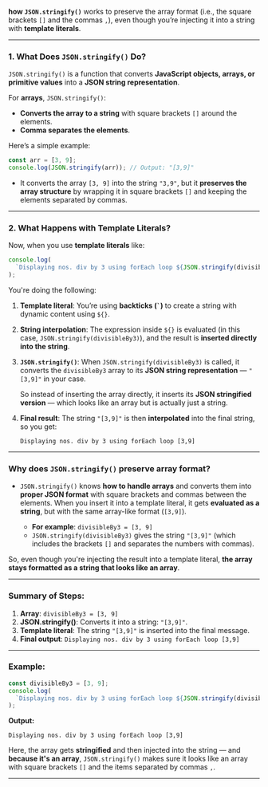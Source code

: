 **how `JSON.stringify()`** works to preserve the array format (i.e., the square brackets `[]` and the commas `,`), even though you’re injecting it into a string with **template literals**.

---

### 1. **What Does `JSON.stringify()` Do?**

`JSON.stringify()` is a function that converts **JavaScript objects, arrays, or primitive values** into a **JSON string representation**.

For **arrays**, `JSON.stringify()`:

- **Converts the array to a string** with square brackets `[]` around the elements.
- **Comma separates the elements**.

Here’s a simple example:

```javascript
const arr = [3, 9];
console.log(JSON.stringify(arr)); // Output: "[3,9]"
```

- It converts the array `[3, 9]` into the string `"3,9"`, but it **preserves the array structure** by wrapping it in square brackets `[]` and keeping the elements separated by commas.

---

### 2. **What Happens with Template Literals?**

Now, when you use **template literals** like:

```javascript
console.log(
  `Displaying nos. div by 3 using forEach loop ${JSON.stringify(divisibleBy3)}`
);
```

You're doing the following:

1. **Template literal**: You’re using **backticks (`` ` ``)** to create a string with dynamic content using `${}`.

2. **String interpolation**: The expression inside `${}` is evaluated (in this case, `JSON.stringify(divisibleBy3)`), and the result is **inserted directly into the string**.

3. **`JSON.stringify()`**: When `JSON.stringify(divisibleBy3)` is called, it converts the `divisibleBy3` array to its **JSON string representation** — `"[3,9]"` in your case.

   So instead of inserting the array directly, it inserts its **JSON stringified version** — which looks like an array but is actually just a string.

4. **Final result**: The string `"[3,9]"` is then **interpolated** into the final string, so you get:

   ```
   Displaying nos. div by 3 using forEach loop [3,9]
   ```

---

### Why does `JSON.stringify()` preserve array format?

- `JSON.stringify()` knows **how to handle arrays** and converts them into **proper JSON format** with square brackets and commas between the elements. When you insert it into a template literal, it gets **evaluated as a string**, but with the same array-like format (`[3,9]`).

  - **For example**: `divisibleBy3 = [3, 9]`
  - `JSON.stringify(divisibleBy3)` gives the string `"[3,9]"` (which includes the brackets `[]` and separates the numbers with commas).

So, even though you're injecting the result into a template literal, **the array stays formatted as a string that looks like an array**.

---

### Summary of Steps:

1. **Array**: `divisibleBy3 = [3, 9]`
2. **JSON.stringify()**: Converts it into a string: `"[3,9]"`.
3. **Template literal**: The string `"[3,9]"` is inserted into the final message.
4. **Final output**: `Displaying nos. div by 3 using forEach loop [3,9]`

---

### Example:

```javascript
const divisibleBy3 = [3, 9];
console.log(
  `Displaying nos. div by 3 using forEach loop ${JSON.stringify(divisibleBy3)}`
);
```

**Output:**

```
Displaying nos. div by 3 using forEach loop [3,9]
```

Here, the array gets **stringified** and then injected into the string — and **because it's an array**, `JSON.stringify()` makes sure it looks like an array with square brackets `[]` and the items separated by commas `,`.

---
